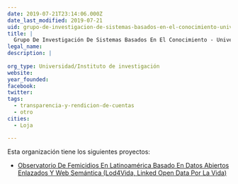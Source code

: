 ```yaml
---
date: 2019-07-21T23:14:06.000Z
date_last_modified: 2019-07-21
uid: grupo-de-investigacion-de-sistemas-basados-en-el-conocimiento-universidad-tecnica-particular-de-loja
title: |
  Grupo De Investigación De Sistemas Basados En El Conocimiento - Universidad Técnica Particular De Loja
legal_name: 
description: |
  
org_type: Universidad/Instituto de investigación
website: 
year_founded: 
facebook: 
twitter: 
tags:
  - transparencia-y-rendicion-de-cuentas
  - otro
cities: 
  - Loja

---
```


Esta organización tiene los siguientes proyectos:

- [Observatorio De Femicidios En Latinoamérica Basado En Datos Abiertos Enlazados Y Web Semántica (Lod4Vida, Linked Open Data Por La Vida)](/proyectos/observatorio-de-femicidios-en-latinoamerica-basado-en-datos-abiertos-enlazados-y-web-semantica-lod4vida-linked-open-data-por-la-vida)
